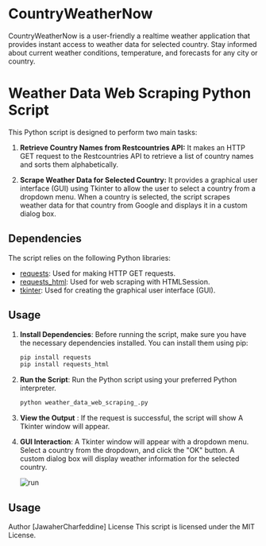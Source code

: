 # CountryWeatherNow
CountryWeatherNow is a user-friendly a realtime weather application that provides instant access to weather data for selected country. Stay informed about current weather conditions, temperature, and forecasts for any city or country.


# Weather Data Web Scraping Python Script

This Python script is designed to perform two main tasks:

1. **Retrieve Country Names from Restcountries API:** It makes an HTTP GET request to the Restcountries API to retrieve a list of country names and sorts them alphabetically.

2. **Scrape Weather Data for Selected Country:** It provides a graphical user interface (GUI) using Tkinter to allow the user to select a country from a dropdown menu. When a country is selected, the script scrapes weather data for that country from Google and displays it in a custom dialog box.

## Dependencies

The script relies on the following Python libraries:

- [requests](https://pypi.org/project/requests/): Used for making HTTP GET requests.
- [requests_html](https://pypi.org/project/requests-html/): Used for web scraping with HTMLSession.
- [tkinter](https://docs.python.org/3/library/tkinter.html): Used for creating the graphical user interface (GUI).

## Usage

1. **Install Dependencies**: Before running the script, make sure you have the necessary dependencies installed. You can install them using pip:

   ```bash
   pip install requests
   pip install requests_html

2. **Run the Script**: Run the Python script using your preferred Python interpreter.

    ```bash
    python weather_data_web_scraping_.py

3. **View the Output** : If the request is successful, the script will show A Tkinter window will appear.

4. **GUI Interaction**: A Tkinter window will appear with a dropdown menu. Select a country from the dropdown, and click the "OK" button. A custom dialog box will display weather information for the selected country.

   ![run](https://github.com/JawaherCharfeddine/CountryWeatherNow/blob/main/execution%20result.png)

## Usage


Author
[JawaherCharfeddine]
License
This script is licensed under the MIT License.





